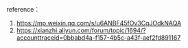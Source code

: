 reference：
1. https://mp.weixin.qq.com/s/u6ANBF45fOv3CqJOdkNAQA 
2. https://xianzhi.aliyun.com/forum/topic/1694/?accounttraceid=0bbabd4a-f157-4b5c-a43f-aef2fd891167 
